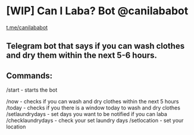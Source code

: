 # [WIP] Can I Laba? Bot @canilababot
[t.me/canilababot](https://t.me/canilababot)

Telegram bot that says if you can wash clothes and dry them within the next 5-6 hours.
---
## Commands:

/start - starts the bot

/now - checks if you can wash and dry clothes within the next 5 hours
/today - checks if you there is a window today to wash and dry clothes
/setlaundrydays - set days you want to be notified if you can laba
/checklaundrydays - check your set laundry days
/setlocation - set your location
